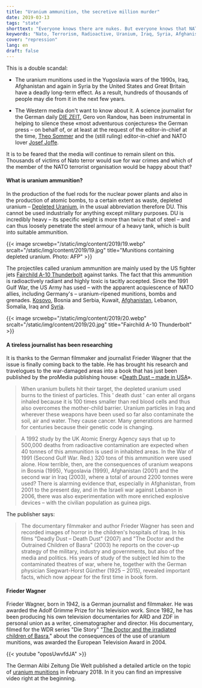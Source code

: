 ```yaml
---
title: "Uranium ammunition, the secretive million murder"
date: 2019-03-13
tags: "state"
shorttext: "Everyone knows there are nukes. But everyone knows that NATO Terrorists using radioactive munitions for many years?"
keywords: "Nato, Terrorism, Radioactive, Uranium, Iraq, Syria, Afghanistan, Kosovo, Serbia"
cover: "repression"
lang: en
draft: false
---
```


This is a double scandal:

  - The uranium munitions used in the Yugoslavia wars of the 1990s, Iraq, Afghanistan and again in Syria by the United States and Great Britain have a deadly long-term effect. As a result, hundreds of thousands of people may die from it in the next few years.

  - The Western media don't want to know about it. A science journalist for the German daily [DIE ZEIT](https://en.wikipedia.org/wiki/Die_Zeit "Die Zeit"), Gero von Randow, has been instrumental in helping to silence these «most adventurous conjectures» the German press – on behalf of, or at least at the request of the editor-in-chief at the time, [Theo Sommer](https://en.wikipedia.org/wiki/Theo_Sommer "Theo Sommer") and the (still ruling) editor-in-chief and NATO lover [Josef Joffe](https://en.wikipedia.org/wiki/Josef_Joffe "Josef Joffe").

It is to be feared that the media will continue to remain silent on this. Thousands of victims of Nato terror would sue for war crimes and which of the member of the NATO terrorist organisation would be happy about that?

#### What is uranium ammunition?

In the production of the fuel rods for the nuclear power plants and also in the production of atomic bombs, to a certain extent as waste, depleted uranium – [Depleted Uranium](https://en.wikipedia.org/wiki/Depleted_uranium "Depleted Uranium"), in the usual abbreviation therefore DU. This cannot be used industrially for anything except military purposes. DU is incredibly heavy – its specific weight is more than twice that of steel – and can thus loosely penetrate the steel armour of a heavy tank, which is built into suitable ammunition.

{{< image srcwebp="/static/img/content/2019/19.webp" srcalt="/static/img/content/2019/19.jpg" title="Munitions containing depleted uranium. Photo: AFP" >}}

The projectiles called uranium ammunition are mainly used by the US fighter jets [Fairchild A-10 Thunderbolt](https://militarymachine.com/10-thunderbolt-ii/ "Fairchild Republic A-10 Thunderbolt II") against tanks. The fact that this ammunition is radioactively radiant and highly toxic is tacitly accepted. Since the 1991 Gulf War, the US Army has used – with the apparent acquiescence of NATO allies, including Germany's – uranium-ripened munitions, bombs and grenades. [Kosovo](https://www.telegraf.rs/english/2919524-new-disturbing-data-comes-from-italy-348-soldiers-died-from-depleted-uranium-on-kosovo-and-metohija "New disturbing data comes from Italy: 348 soldiers died from depleted uranium on Kosovo and Metohija"), Bosnia and Serbia, Kuwait, [Afghanistan](https://www.globalresearch.ca/depleted-uranium-ammunition-in-afghan-war-new-evidence/14642 "Depleted Uranium Ammunition in Afghan War: New Evidence"), Lebanon, Somalia, Iraq and [Syria](http://www.rudaw.net/english/middleeast/syria/15022017 "US military continued to use depleted uranium rounds in Syria").

{{< image srcwebp="/static/img/content/2019/20.webp" srcalt="/static/img/content/2019/20.jpg" title="Fairchild A-10 Thunderbolt" >}}

#### A tireless journalist has been researching

It is thanks to the German filmmaker and journalist Frieder Wagner that the issue is finally coming back to the table. He has brought his research and travelogues to the war-damaged areas into a book that has just been published by the proMedia publishing house: «[Death Dust – made in USA](https://www.amazon.com/Death-Dust-What-Happens-Bodies/dp/1883620074 "Death to Dust: What Happens to Dead Bodies 1st Edition")».

> When uranium bullets hit their target, the depleted uranium used burns to the tiniest of particles. This ' death dust ' can enter all organs inhaled because it is 100 times smaller than red blood cells and thus also overcomes the mother-child barrier. Uranium particles in Iraq and wherever these weapons have been used so far also contaminate the soil, air and water. They cause cancer. Many generations are harmed for centuries because their genetic code is changing.

> A 1992 study by the UK Atomic Energy Agency says that up to 500,000 deaths from radioactive contamination are expected when 40 tonnes of this ammunition is used in inhabited areas. In the War of 1991 (Second Gulf War. Red.) 320 tons of this ammunition were used alone. How terrible, then, are the consequences of uranium weapons in Bosnia (1995), Yugoslavia (1999), Afghanistan (2001) and the second war in Iraq (2003), where a total of around 2200 tonnes were used? There is alarming evidence that, especially in Afghanistan, from 2001 to the present day, and in the Israeli war against Lebanon in 2006, there was also experimentation with more enriched explosive devices – with the civilian population as guinea pigs.

The publisher says: 

> The documentary filmmaker and author Frieder Wagner has seen and recorded images of horror in the children's hospitals of Iraq. In his films "Deadly Dust – Death Dust" (2007) and "The Doctor and the Outrained Children of Basra" (2003) he reports on the cover-up strategy of the military, industry and governments, but also of the media and politics. His years of study of the subject led him to the contaminated theatres of war, where he, together with the German physician Siegwart-Horst Günther (1925 – 2015), revealed important facts, which now appear for the first time in book form.

#### Frieder Wagner

Frieder Wagner, born in 1942, is a German journalist and filmmaker. He was awarded the Adolf Grimme Prize for his television work. Since 1982, he has been producing his own television documentaries for ARD and ZDF in personal union as a writer, cinematographer and director. His documentary, filmed for the WDR series "Die Story" "[The Doctor and the irradiated children of Basra](https://www.imdb.com/title/tt2336518/ "Der Arzt und die verstrahlten Kinder von Basra ")," about the consequences of the use of uranium munitions, was awarded the European Television Award in 2004. 

{{< youtube "oposUwvfdJA" >}}

The German Alibi Zeitung Die Welt published a detailed article on the topic of [uranium munitions](https://www.welt.de/gesundheit/article173224341/Uran-Munition-Wie-schlimm-sind-die-gesundheitlichen-Folgen.html "Uran Munition - wie schlimm sind die Folgen") in February 2018. In it you can find an impressive video right at the beginning. 
